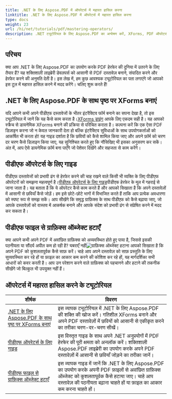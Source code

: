 ```yaml
---
title: .NET के लिए Aspose.PDF में ऑपरेटर्स में महारत हासिल करना
linktitle: .NET के लिए Aspose.PDF में ऑपरेटर्स में महारत हासिल करना
type: docs
weight: 23
url: /hi/net/tutorials/pdf/mastering-operators/
description: .NET ट्यूटोरियल के लिए Aspose.PDF का अन्वेषण करें, XForms, PDF ऑपरेटर्स और ग्राफिक ऑब्जेक्ट्स को हटाने पर व्यावहारिक गाइड के साथ PDF हेरफेर में महारत हासिल करें।
---
```

## परिचय

क्या आप .NET के लिए Aspose.PDF का उपयोग करके PDF हेरफेर की दुनिया में उतरने के लिए तैयार हैं? यह शक्तिशाली लाइब्रेरी डेवलपर्स को आसानी से PDF दस्तावेज़ बनाने, संपादित करने और हेरफेर करने की अनुमति देती है। इस लेख में, हम कुछ आवश्यक ट्यूटोरियल का पता लगाएंगे जो आपको इस टूल में महारत हासिल करने में मदद करेंगे। चलिए शुरू करते हैं!

## .NET के लिए Aspose.PDF के साथ पृष्ठ पर XForms बनाएं
यदि आपने कभी अपने पीडीएफ दस्तावेजों के भीतर इंटरैक्टिव फॉर्म बनाने का सपना देखा है, तो इस ट्यूटोरियल में जानें कि यह कैसे काम करता है।[XForms ड्राइंग](./draw-xforms-on-page/) आपके लिए एकदम सही है। यह आपको स्क्रैच से डायनेमिक XForms बनाने की प्रक्रिया से परिचित कराता है। कल्पना करें कि एक ऐसा PDF डिज़ाइन करना जो न केवल जानकारी देता हो बल्कि इंटरैक्टिव सुविधाओं के साथ उपयोगकर्ताओं को आकर्षित भी करता हो! यह गाइड दर्शाता है कि छवियों को कैसे शामिल किया जाए और अपने फ़ॉर्म को चरण दर चरण कैसे डिज़ाइन किया जाए, यह सुनिश्चित करते हुए कि नौसिखिए भी इसका अनुसरण कर सकें। अंत में, आप ऐसे डायनेमिक फ़ॉर्म बना पाएँगे जो पेशेवर दिखेंगे और सहजता से काम करेंगे।

## पीडीएफ ऑपरेटर्स के लिए गाइड
 पीडीएफ दस्तावेजों को प्रभावी ढंग से हेरफेर करने की चाह रखने वाले किसी भी व्यक्ति के लिए पीडीएफ ऑपरेटरों को समझना महत्वपूर्ण है।[पीडीएफ ऑपरेटर्स के लिए गाइड](./guide-to-pdf-operators/)पीडीएफ हेरफेर के मूल में गहराई से जाना जाता है। यह बताता है कि ये ऑपरेटर कैसे काम करते हैं और आपको सिखाता है कि अपने दस्तावेज़ों में आसानी से छवियाँ कैसे जोड़ें। हम इसे छोटे-छोटे भागों में विभाजित करते हैं ताकि आप प्रत्येक अवधारणा को स्पष्ट रूप से समझ सकें। आप सीखेंगे कि समृद्ध ग्राफ़िक्स के साथ पीडीएफ को कैसे बढ़ाया जाए, जो आपके दस्तावेज़ों को वास्तव में आकर्षक बनाने और आपके संदेश को प्रभावी ढंग से संप्रेषित करने में मदद कर सकता है।

## पीडीएफ फाइल से ग्राफ़िक्स ऑब्जेक्ट हटाएँ
 क्या आपने कभी अपने PDF में अवांछित ग्राफ़िक्स को अव्यवस्थित होते हुए पाया है, जिससे इसकी पठनीयता या सौंदर्य अपील कम हो रही है? घबराएँ नहीं![ग्राफ़िक्स ऑब्जेक्ट हटाना](./remove-graphics-objects-from-pdf-file/) आपको सिखाता है कि अपने PDF को कुशलतापूर्वक कैसे साफ़ करें। चाहे आप अपने दस्तावेज़ को साफ़ प्रस्तुति के लिए सुव्यवस्थित कर रहे हों या फ़ाइल का आकार कम करने की कोशिश कर रहे हों, यह मार्गदर्शिका सभी आधारों को कवर करती है। आप उन परेशान करने वाले ग्राफ़िक्स को पहचानने और हटाने की तकनीक सीखेंगे जो बिल्कुल भी उपयुक्त नहीं हैं। 

## ऑपरेटर्स में महारत हासिल करने के ट्यूटोरियल
| शीर्षक | विवरण |
| --- | --- | 
| [.NET के लिए Aspose.PDF के साथ पृष्ठ पर XForms बनाएं](./draw-xforms-on-page/) | इस व्यापक ट्यूटोरियल में .NET के लिए Aspose.PDF की शक्ति की खोज करें। गतिशील XForms बनाने और अपने PDF दस्तावेज़ों में छवियों को आसानी से एकीकृत करने का तरीका चरण-दर-चरण सीखें। |  
| [पीडीएफ ऑपरेटर्स के लिए गाइड](./guide-to-pdf-operators/) | इस विस्तृत गाइड के साथ अपने .NET अनुप्रयोगों में PDF हेरफेर की पूरी क्षमता को अनलॉक करें। शक्तिशाली Aspose.PDF लाइब्रेरी का उपयोग करके अपने PDF दस्तावेज़ों में आसानी से छवियाँ जोड़ने का तरीका जानें। |  
| [पीडीएफ फाइल से ग्राफ़िक्स ऑब्जेक्ट हटाएँ](./remove-graphics-objects-from-pdf-file/) | इस व्यापक गाइड में जानें कि .NET के लिए Aspose.PDF का उपयोग करके अपनी PDF फ़ाइलों से अवांछित ग्राफ़िक्स ऑब्जेक्ट को कुशलतापूर्वक कैसे हटाया जाए। चाहे आप दस्तावेज़ की पठनीयता बढ़ाना चाहते हों या फ़ाइल का आकार कम करना चाहते हों। |  